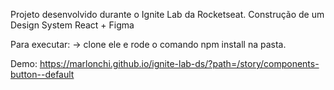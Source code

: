 Projeto desenvolvido durante o Ignite Lab da Rocketseat.
Construção de um Design System React + Figma

Para executar:
-> clone ele e rode o comando npm install na pasta.

Demo: https://marlonchi.github.io/ignite-lab-ds/?path=/story/components-button--default

